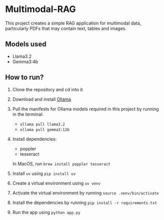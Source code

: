 # Multimodal-RAG

This project creates a simple RAG application for multimodal data, particularly PDFs that may contain text, tables and images.

## Models used
- Llama3.2
- Gemma3:4b

## How to run?

1. Clone the repository and cd into it
2. Download and install [Ollama](https://ollama.com/)
2. Pull the manifests for Ollama models required in this project by running in the terminal:
    - `ollama pull llama3.2`
    - `ollama pull gemma3:12b`
2. Install dependencies:
    - poppler 
    - tesseract

    In MacOS, run `brew install poppler tesseract`

2. Install `uv` using `pip install uv`
2. Create a virtual environment using `uv venv`
3. Activate the virtual environment by running `source .venv/bin/activate`
4. Install the dependencies by running `pip install -r requirements.txt`
5. Run the app using `python app.py`

